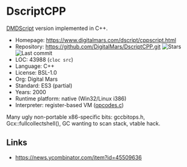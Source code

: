 # DscriptCPP

[DMDScript](dmdscript.md) version implemented in C++.

* Homepage:         https://www.digitalmars.com/dscript/cppscript.html
* Repository:       https://github.com/DigitalMars/DscriptCPP.git <span class="shields"><img src="https://img.shields.io/github/stars/DigitalMars/DscriptCPP?label=&style=flat-square" alt="Stars" title="Stars"><img src="https://img.shields.io/github/last-commit/DigitalMars/DscriptCPP?label=&style=flat-square" alt="Last commit" title="Last commit"></span>
* LOC:              43988 (`cloc src`)
* Language:         C++
* License:          BSL-1.0
* Org:              Digital Mars
* Standard:         ES3 (partial)
* Years:            2000
* Runtime platform: native (Win32/Linux i386)
* Interpreter:      register-based VM ([opcodes.c](https://github.com/DigitalMars/DscriptCPP/blob/main/src/dscript/opcodes.c))

Many ugly non-portable x86-specific bits: gccbitops.h, Gcx::fullcollectshell(),
GC wanting to scan stack, vtable hack.

## Links

* https://news.ycombinator.com/item?id=45509636
